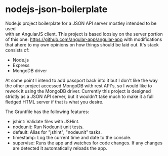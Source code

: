 nodejs-json-boilerplate
=======================

Node.js project boilerplate for a JSON API server mostley intended to be used  
with an AngularJS client.  This project is based loosley on the server portion 
of this one: https://github.com/angular-app/angular-app with modifications that 
ahere to my own opinions on how things should be laid out.  It's stack consists 
of:

* Node.js
* Express
* MongoDB driver

At some point I intend to add passport back into it but I don't like the way
the other project accessed MongoDB with rest API's, so I would like to rework
it using the MongoDB driver.  Currently this project is designed strictly as
a JSON API server, but it wouldn't take much to make it a full fledged HTML
server if that is what you desire.

The Gruntfile has the following features:

* jshint: Validate files with JSHint.
* nodeunit: Run Nodeunit unit tests.
* default: Alias for "jshint", "nodeunit" tasks.
* timestamp: Log the current time and date to the console.
* supervise: Runs the app and watches for code changes. If any changes are
  detected it automatically reloads the app.
